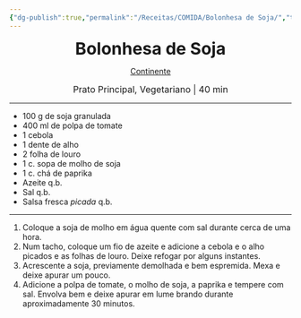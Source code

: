 ```yaml
---
{"dg-publish":true,"permalink":"/Receitas/COMIDA/Bolonhesa de Soja/","title":"Bolonhesa de Soja","tags":["💚ok"]}
---
```


<div style="text-align: center;"> <span style="font-size: 30px;"><b>Bolonhesa de Soja</b></span> </div>

<span class="center"> <center> [Continente](https://feed.continente.pt/receitas/bolonhesa-de-soja) </center></span>

<div style="text-align: center;"> <span style="font-size: 16px;">  Prato Principal, Vegetariano | 40 min </span> </div>

---
- 100 g de soja granulada
- 400 ml de polpa de tomate
- 1 cebola
- 1 dente de alho
- 2 folha de louro
- 1 c. sopa de molho de soja
- 1 c. chá de paprika
- Azeite q.b.
- Sal q.b.
- Salsa fresca *picada* q.b.
---
1. Coloque a soja de molho em água quente com sal durante cerca de uma hora.
2. Num tacho, coloque um fio de azeite e adicione a cebola e o alho picados e as folhas de louro. Deixe refogar por alguns instantes.
3. Acrescente a soja, previamente demolhada e bem espremida. Mexa e deixe apurar um pouco.
4. Adicione a polpa de tomate, o molho de soja, a paprika e tempere com sal. Envolva bem e deixe apurar em lume brando durante aproximadamente 30 minutos.
